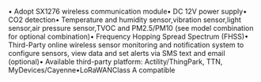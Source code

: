 • Adopt SX1276 wireless communication module• DC 12V power supply• CO2 detection• Temperature and humidity sensor,vibration sensor,light sensor,air pressure sensor,TVOC and PM2.5/PM10 (see model combination for optional combination)• Frequency Hopping Spread Spectrum (FHSS)• Third-Party online wireless sensor monitoring and notification system to configure sensors, view data and set alerts via SMS text and email (optional)• Available third-party platform: Actility/ThingPark, TTN, MyDevices/Cayenne•LoRaWANClass A compatible
